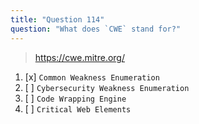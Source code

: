 ```yaml
---
title: "Question 114"
question: "What does `CWE` stand for?"
---
```



> https://cwe.mitre.org/
1. [x] `Common Weakness Enumeration`
1. [ ] `Cybersecurity Weakness Enumeration`
1. [ ] `Code Wrapping Engine`
1. [ ] `Critical Web Elements`

